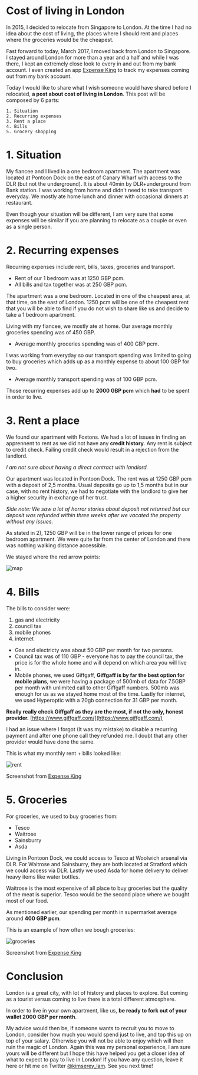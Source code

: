 # Cost of living in London

In 2015, I decided to relocate from Singapore to London. At the time I had no idea about the cost of living, the places where I should rent and places where the groceries would be the cheapest. 

Fast forward to today, March 2017, I moved back from London to Singapore. I stayed around London for more than a year and a half and while I was there, I kept an extremely close look to every in and out from my bank account. I even created an app [Expense King](https://www.kimsereylam.com/expenseking) to track my expenses coming out from my bank account.

Today I would like to share what I wish someone would have shared before I relocated, __a post about cost of living in London__. This post will be composed by 6 parts:

```
1. Situation
2. Recurring expenses
3. Rent a place
4. Bills
5. Grocery shopping
```

# 1. Situation

My fiancee and I lived in a one bedroom apartment. The apartment was located at Pontoon Dock on the east of Canary Wharf with access to the DLR (but not the underground). It is about 40min by DLR+underground from Bank station.
I was working from home and didn't need to take transport everyday.
We mostly ate home lunch and dinner with occasional dinners at restaurant.

Even though your situation will be different, I am very sure that some expenses will be similar if you are planning to relocate as a couple or even as a single person.

# 2. Recurring expenses

Recurring expenses include rent, bills, taxes, groceries and transport.

- Rent of our 1 bedroom was at 1250 GBP pcm.
- All bills and tax together was at 250 GBP pcm.

The apartment was a one bedroom. Located in one of the cheapest area, at that time, on the east of London. 1250 pcm will be one of the cheapest rent that you will be able to find if you do not wish to share like us and decide to take a 1 bedroom apartment.

Living with my fiancee, we mostly ate at home. Our average monthly groceries spending was of 450 GBP. 

- Average monthly groceries spending was of 400 GBP pcm.

I was working from everyday so our transport spending was limited to going to buy groceries which adds up as a monthly expense to about 100 GBP for two. 

- Average monthly transport spending was of 100 GBP pcm.

Those recurring expenses add up to __2000 GBP pcm__ which __had__ to be spent in order to live.

# 3. Rent a place

We found our apartment with Foxtons. We had a lot of issues in finding an apprennent to rent as we did not have any __credit history__. Any rent is subject to credit check. Failing credit check would result in a rejection from the landlord.

_I am not sure about having a direct contract with landlord._

Our apartment was located in Pontoon Dock. The rent was at 1250 GBP pcm with a deposit of 2,5 months. Usual deposits go up to 1,5 months but in our case, with no rent history, we had to negotiate with the landlord to give her a higher security in exchange of her trust.

_Side note: We saw a lot of horror stories about deposit not returned but our deposit was refunded within three weeks after we vacated the property without any issues._

As stated in 2), 1250 GBP will be in the lower range of prices for one bedroom apartment. We were quite far from the center of London and there was nothing walking distance accessible.

We stayed where the red arrow points:

![map](map)

# 4. Bills

The bills to consider were: 

 1. gas and electricity
 2. council tax
 3. mobile phones
 4. internet

 - Gas and electricty was about 50 GBP per month for two persons. 
 - Council tax was of 110 GBP - everyone has to pay the council tax, the price is for the whole home and will depend on which area you will live in.
 - Mobile phones, we used Giffgaff, __Giffgaff is by far the best option for mobile plans__, we were having a package of 500mb of data for 7.5GBP per month with unlimited call to other Giffgaff numbers. 500mb was enough for us as we stayed home most of the time.
Lastly for internet, we used Hyperoptic with a 20gb connection for 31 GBP per month.

__Really really check Giffgaff as they are the most, if not the only, honest provider.__
[https://www.giffgaff.com/](https://www.giffgaff.com/)

I had an issue where I forgot (It was my mistake) to disable a recurring payment and after one phone call they refunded me. I doubt that any other provider would have done the same.

This is what my monthly rent + bills looked like:

![rent](rent)

Screenshot from [Expense King](https://www.kimsereylam.com/expenseking)

# 5. Groceries

For groceries, we used to buy groceries from:

 - Tesco
 - Waitrose
 - Sainsburry
 - Asda

Living in Pontoon Dock, we could access to Tesco at Woolwich arsenal via DLR.
For Waitrose and Sainsburry, they are both located at Stratford which we could access via DLR. Lastly we used Asda for home delivery to deliver heavy items like water bottles.

Waitrose is the most expensive of all place to buy groceries but the quality of the meat is superior. Tesco would be the second place where we bought most of our food.

As mentioned earlier, our spending per month in supermarket average around __400 GBP pcm__.

This is an example of how often we bough groceries:

![groceries](groceries)

Screenshot from [Expense King](https://www.kimsereylam.com/expenseking)

# Conclusion

London is a great city, with lot of history and places to explore. But coming as a tourist versus coming to live there is a total different atmosphere.

In order to live in your own apartment, like us, __be ready to fork out of your wallet 2000 GBP per month__.

My advice would then be, if someone wants to recruit you to move to London, consider how much you would spend just to live, and top this up on top of your salary. Otherwise you will not be able to enjoy which will then ruin the magic of London. Again this was my personal experience, I am sure yours will be different but I hope this have helped you get a closer idea of what to expect to pay to live in London! If you have any question, leave it here or hit me on Twitter [@kimserey_lam](https://twitter.com/Kimserey_Lam). See you next time!
